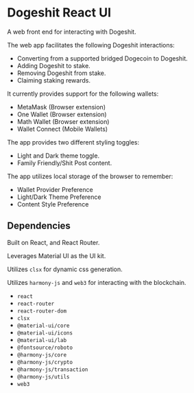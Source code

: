 # Dogeshit React UI

A web front end for interacting with Dogeshit.

The web app facilitates the following Dogeshit interactions:

- Converting from a supported bridged Dogecoin to Dogeshit.
- Adding Dogeshit to stake.
- Removing Dogeshit from stake.
- Claiming staking rewards.

It currently provides support for the following wallets:

- MetaMask (Browser extension)
- One Wallet (Browser extension)
- Math Wallet (Browser extension)
- Wallet Connect (Mobile Wallets)

The app provides two different styling toggles:

- Light and Dark theme toggle.
- Family Friendly/Shit Post content.

The app utilizes local storage of the browser to remember:

- Wallet Provider Preference
- Light/Dark Theme Preference
- Content Style Preference

## Dependencies

Built on React, and React Router.

Leverages Material UI as the UI kit.

Utilizes `clsx` for dynamic css generation.

Utilizes `harmony-js` and `web3` for interacting with the blockchain.

- `react`
- `react-router`
- `react-router-dom`
- `clsx`
- `@material-ui/core`
- `@material-ui/icons`
- `@material-ui/lab`
- `@fontsource/roboto`
- `@harmony-js/core`
- `@harmony-js/crypto`
- `@harmony-js/transaction`
- `@harmony-js/utils`
- `web3`
